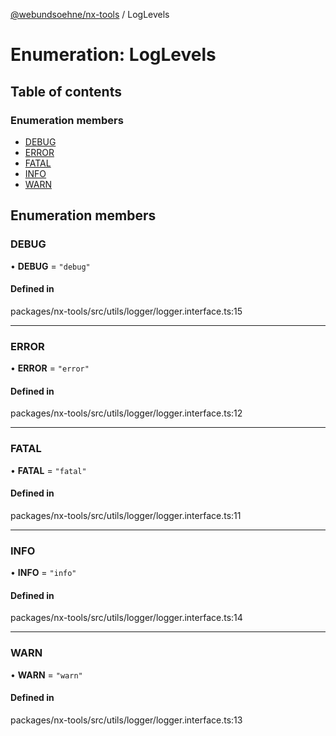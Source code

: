 [@webundsoehne/nx-tools](../README.md) / LogLevels

# Enumeration: LogLevels

## Table of contents

### Enumeration members

- [DEBUG](LogLevels.md#debug)
- [ERROR](LogLevels.md#error)
- [FATAL](LogLevels.md#fatal)
- [INFO](LogLevels.md#info)
- [WARN](LogLevels.md#warn)

## Enumeration members

### DEBUG

• **DEBUG** = `"debug"`

#### Defined in

packages/nx-tools/src/utils/logger/logger.interface.ts:15

___

### ERROR

• **ERROR** = `"error"`

#### Defined in

packages/nx-tools/src/utils/logger/logger.interface.ts:12

___

### FATAL

• **FATAL** = `"fatal"`

#### Defined in

packages/nx-tools/src/utils/logger/logger.interface.ts:11

___

### INFO

• **INFO** = `"info"`

#### Defined in

packages/nx-tools/src/utils/logger/logger.interface.ts:14

___

### WARN

• **WARN** = `"warn"`

#### Defined in

packages/nx-tools/src/utils/logger/logger.interface.ts:13
